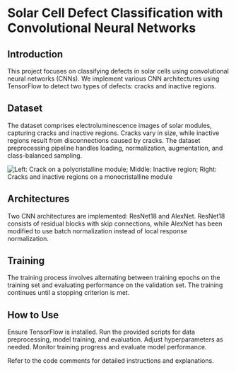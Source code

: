 # Solar Cell Defect Classification with Convolutional Neural Networks
## Introduction

This project focuses on classifying defects in solar cells using convolutional neural networks (CNNs). We implement various CNN architectures using TensorFlow to detect two types of defects: cracks and inactive regions.


## Dataset

The dataset comprises electroluminescence images of solar modules, capturing cracks and inactive regions. Cracks vary in size, while inactive regions result from disconnections caused by cracks. The dataset preprocessing pipeline handles loading, normalization, augmentation, and class-balanced sampling.

![Left: Crack on a polycristalline module; Middle: Inactive region; Right: Cracks and
inactive regions on a monocristalline module](https://github.com/AliSajadzadeh/SolarCellClassification/blob/main/Defective%20Solar%20cells.png)

## Architectures

Two CNN architectures are implemented: ResNet18 and AlexNet. ResNet18 consists of residual blocks with skip connections, while AlexNet has been modified to use batch normalization instead of local response normalization.

## Training

The training process involves alternating between training epochs on the training set and evaluating performance on the validation set. The training continues until a stopping criterion is met.


## How to Use

 Ensure TensorFlow is installed.
 Run the provided scripts for data preprocessing, model training, and evaluation.
Adjust hyperparameters as needed.
Monitor training progress and evaluate model performance.

Refer to the code comments for detailed instructions and explanations.
